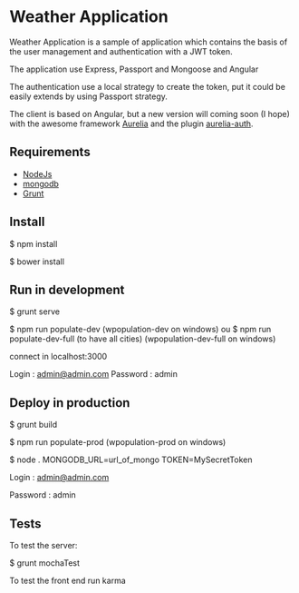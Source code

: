 # Weather Application

Weather Application is a sample of application which contains the basis of the user management and authentication with a JWT token.

The application use Express, Passport and Mongoose and Angular

The authentication use a local strategy to create the token, put it could be easily extends by using Passport strategy.

The client is based on Angular, but a new version will coming soon (I hope) with the awesome framework  [Aurelia](http://aurelia.io/)  and the plugin [aurelia-auth](https://github.com/paulvanbladel/aurelia-auth).
 

## Requirements

* [NodeJs](http://nodejs.org)
* [mongodb](http://mongodb.org)
* [Grunt](http://http://gruntjs.com/)

## Install
$ npm install

$ bower install

## Run in development
$ grunt serve

$ npm run populate-dev (wpopulation-dev on windows) ou $ npm run populate-dev-full (to have all cities) (wpopulation-dev-full on windows)

connect in localhost:3000

Login : admin@admin.com
Password : admin

## Deploy in production
$ grunt build

$ npm run populate-prod (wpopulation-prod on windows)

$ node . MONGODB_URL=url_of_mongo TOKEN=MySecretToken

Login : admin@admin.com

Password : admin

## Tests
To test the server:

$ grunt mochaTest

To test the front end run karma
